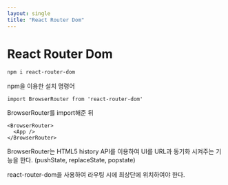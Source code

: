 ```yaml
---
layout: single
title: "React Router Dom"
---
```


# React Router Dom

```sh
npm i react-router-dom
```

npm을 이용한 설치 명령어



```react
import BrowserRouter from 'react-router-dom'
```

BrowserRouter를 import해준 뒤

```react
<BrowserRouter>
  <App />
</BrowserRouter>
```

BrowserRouter는 HTML5 history API를 이용하여 UI를 URL과 동기화 시켜주는 기능을 한다. (pushState, replaceState, popstate)

react-router-dom을 사용하여 라우팅 시에  최상단에 위치하여야 한다.